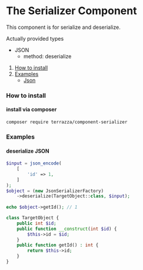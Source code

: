 # The Serializer Component
This component is for serialize and deserialize.

Actually provided types
- JSON
    - method: deserialize

1. [How to install](#install)
2. [Examples](#examples)
   - [Json](#examples-json)

<a name="install"></a>
### How to install
#### install via composer
```
composer require terrazza/component-serializer
``` 

<a name="examples"/></a>
### Examples

<a name="examples-json"></a>
#### deserialize JSON
```php
$input = json_encode(
    [
        'id' => 1,
    ]
);
$object = (new JsonSerializerFactory)
    ->deserialize(TargetObject::class, $input);
   
echo $object->getId(); // 1 

class TargetObject {
    public int $id;
    public function __construct(int $id) {
        $this->id = $id;
    }
    public function getId() : int {
        return $this->id;
    }
}
```